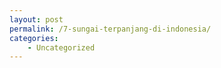 ```yaml
---
layout: post
permalink: /7-sungai-terpanjang-di-indonesia/
categories:
    - Uncategorized
---
```


